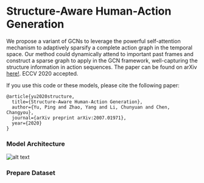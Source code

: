 # Structure-Aware Human-Action Generation

We propose a variant of GCNs to leverage the powerful self-attention mechanism to adaptively sparsify a complete action graph in the temporal space. Our method could dynamically attend to important past frames and construct a sparse graph to apply in the GCN framework, well-capturing the structure information in action sequences. The paper can be found on arXiv [here!](https://arxiv.org/abs/2007.01971). ECCV 2020 accepted. 

If you use this code or these models, please cite the following paper:
```
@article{yu2020structure,
  title={Structure-Aware Human-Action Generation},
  author={Yu, Ping and Zhao, Yang and Li, Chunyuan and Chen, Changyou},
  journal={arXiv preprint arXiv:2007.01971},
  year={2020}
}
```
### Model Architecture
![alt text](https://github.com/PingYu-iris/SA-GCN/blob/master/imgs/framework.jpg?raw=true)



### Prepare Dataset


